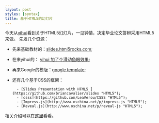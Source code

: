 ```yaml
---
layout: post
styles: [syntax]
title: 基于HTML5的幻灯片
---
```


今天从[yihui](http://yihui.name/cn/2011/11/html5-slides/ "HTML5")看到关于HTML5幻灯片，一见钟情，决定毕业论文答辩采用HTML5来做。
先发几个资源：
   
- 先来基础教材的：[slides.html5rocks.com](http://slides.html5rocks.com/#landing-slide "HTML5");  
- 在来yihui的：		[yihui 加了个滑动鱼眼效果](http://slides.html5rocks.com/#landing-slide "HTML5");   
- 再来Google的模版：[google template](http://html5slides.googlecode.com/svn/trunk/template/index.html#1 "HTML5");  
- 还有几个基于CSS的框架： 
 
		- [Slides Presentation with HTML5 ](https://github.com/briancavalier/slides "HTML5");
		- [csss](https://github.com/LeaVerou/CSSS "HTML5");
		- [Impress.js](http://www.oschina.net/p/impress-js "HTML5");
		- [Reveal.js](http://www.oschina.net/p/reveal-js "HTML5");
		
相关介绍可以在[这里](http://www.oschina.net/news/26182/6-best-html5-css3-ppt-tools)看看。